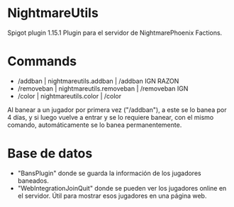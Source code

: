 # NightmareUtils
Spigot plugin 1.15.1
Plugin para el servidor de NightmarePhoenix Factions.

# Commands
 - /addban | nightmareutils.addban | /addban IGN RAZON
 - /removeban | nightmareutils.removeban | /removeban IGN
 - /color | nightmareutils.color | /color
 
 Al banear a un jugador por primera vez ("/addban"), a este se lo banea por 4 días, y si luego vuelve a entrar y se lo requiere banear, con el mismo comando, automáticamente se lo banea permanentemente.
 
# Base de datos
- "BansPlugin" donde se guarda la información de los jugadores baneados.
- "WebIntegrationJoinQuit" donde se pueden ver los jugadores online en el servidor. Útil para mostrar esos jugadores en una página web.
